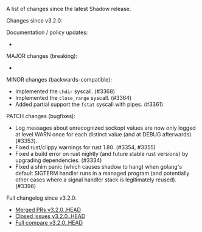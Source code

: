 A list of changes since the latest Shadow release.

Changes since v3.2.0:

Documentation / policy updates:

*

MAJOR changes (breaking):

*

MINOR changes (backwards-compatible):

* Implemented the `chdir` syscall. (#3368)
* Implemented the `close_range` syscall. (#3364)
* Added partial support the `fstat` syscall with pipes. (#3361)

PATCH changes (bugfixes):

* Log messages about unrecognized sockopt values are now only logged at level WARN once for each distinct value (and at DEBUG afterwards) (#3353).
* Fixed rust/clippy warnings for rust 1.80. (#3354, #3355)
* Fixed a build error on rust nightly (and future stable rust versions) by upgrading dependencies. (#3334)
* Fixed a shim panic (which causes shadow to hang) when golang's default SIGTERM handler runs in a managed program (and potentially other cases where a signal handler stack is legitimately reused). (#3396)

Full changelog since v3.2.0:

- [Merged PRs v3.2.0..HEAD](https://github.com/shadow/shadow/pulls?q=is%3Apr+merged%3A2024-06-07T08%3A00-0400..2033-12-30T20%3A30-0400)
- [Closed issues v3.2.0..HEAD](https://github.com/shadow/shadow/issues?q=is%3Aissue+closed%3A2024-06-07T08%3A00-0400..2033-12-30T20%3A30-0400)
- [Full compare v3.2.0..HEAD](https://github.com/shadow/shadow/compare/v3.2.0...HEAD)
